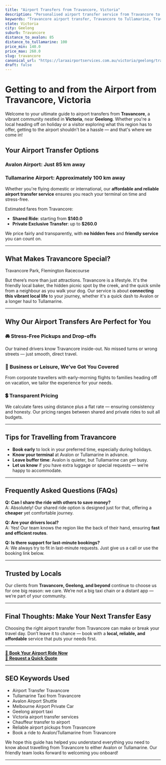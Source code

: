 ```yaml
---
title: "Airport Transfers from Travancore, Victoria"
description: "Personalised airport transfer service from Travancore to Avalon and Tullamarine airports. Enjoy a smooth, affordable ride with us!"
keywords: "Travancore airport transfer, Travancore to Tullamarine, Travancore to Avalon, airport taxi Travancore, private airport transfer Travancore, shared ride Travancore, Travancore transfers, airport shuttle Travancore, book Travancore airport taxi, affordable Travancore airport transfer, Travancore airport transfer service, airport transfer Geelong, airport transfer Melbourne, Melbourne airport taxi, airport transfers Victoria, Tullamarine airport shuttle, Avalon airport transfers, Melbourne private transfer, airport transport services Melbourne"
state: Victoria
city: Geelong
suburb: Travancore
distance_to_avalon: 85
distance_to_tullamarine: 100
price_min: 140.0
price_max: 260.0
slug: travancore
canonical_url: "https://laraairportservices.com.au/victoria/geelong/travancore/"
draft: false
---
```


# Getting to and from the Airport from Travancore, Victoria

Welcome to your ultimate guide to airport transfers from **Travancore**, a vibrant community nestled in **Victoria**, near **Geelong**. Whether you're a local heading off on holiday or a visitor exploring what this region has to offer, getting to the airport shouldn't be a hassle — and that's where we come in!

## Your Airport Transfer Options

### Avalon Airport: Just 85 km away  
### Tullamarine Airport: Approximately 100 km away

Whether you're flying domestic or international, our **affordable and reliable airport transfer service** ensures you reach your terminal on time and stress-free.

Estimated fares from Travancore:
- **Shared Ride**: starting from **$140.0**
- **Private Exclusive Transfer**: up to **$260.0**

We price fairly and transparently, with **no hidden fees** and **friendly service** you can count on.

---

## What Makes Travancore Special?

Travancore Park, Flemington Racecourse

But there’s more than just attractions. Travancore is a lifestyle. It's the friendly local baker, the hidden picnic spot by the creek, and the quick smile from a neighbour as you walk your dog. Our service is about **connecting this vibrant local life** to your journey, whether it's a quick dash to Avalon or a longer haul to Tullamarine.

---

## Why Our Airport Transfers Are Perfect for You

### 🚘 Stress-Free Pickups and Drop-offs
Our trained drivers know Travancore inside-out. No missed turns or wrong streets — just smooth, direct travel.

### 💼 Business or Leisure, We’ve Got You Covered
From corporate travellers with early-morning flights to families heading off on vacation, we tailor the experience for your needs.

### 💲 Transparent Pricing
We calculate fares using distance plus a flat rate — ensuring consistency and honesty. Our pricing ranges between shared and private rides to suit all budgets.

---

## Tips for Travelling from Travancore

- **Book early** to lock in your preferred time, especially during holidays.
- **Know your terminal** at Avalon or Tullamarine in advance.
- **Leave buffer time**: Avalon is quieter, but Tullamarine can get busy.
- **Let us know** if you have extra luggage or special requests — we’re happy to accommodate.

---

## Frequently Asked Questions (FAQs)

**Q: Can I share the ride with others to save money?**  
A: Absolutely! Our shared ride option is designed just for that, offering a **cheaper** yet comfortable journey.

**Q: Are your drivers local?**  
A: Yes! Our team knows the region like the back of their hand, ensuring **fast and efficient routes**.

**Q: Is there support for last-minute bookings?**  
A: We always try to fit in last-minute requests. Just give us a call or use the booking link below.

---

## Trusted by Locals

Our clients from **Travancore, Geelong, and beyond** continue to choose us for one big reason: we care. We’re not a big taxi chain or a distant app — we’re part of your community.

---

## Final Thoughts: Make Your Next Transfer Easy

Choosing the right airport transfer from Travancore can make or break your travel day. Don’t leave it to chance — book with a **local, reliable, and affordable** service that puts your needs first.

---

[📅 **Book Your Airport Ride Now**](https://laraairportservices.square.site/s/appointments)  
[📧 **Request a Quick Quote**](https://laraairportservices.square.site/contact-us)

---

## SEO Keywords Used
- Airport Transfer Travancore
- Tullamarine Taxi from Travancore
- Avalon Airport Shuttle
- Melbourne Airport Private Car
- Geelong airport taxi
- Victoria airport transfer services
- Chauffeur transfer to airport
- Reliable airport pickups from Travancore
- Book a ride to Avalon/Tullamarine from Travancore

We hope this guide has helped you understand everything you need to know about travelling from Travancore to either Avalon or Tullamarine. Our friendly team looks forward to welcoming you onboard!

---
